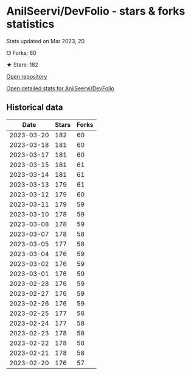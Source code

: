 # AnilSeervi/DevFolio - stars & forks statistics

Stats updated on Mar 2023, 20

☋ Forks: 60

★ Stars: 182

[Open repository](https://github.com/AnilSeervi/DevFolio)

[Open detailed stats for AnilSeervi/DevFolio](https://reviewgithub.com/rep/AnilSeervi/DevFolio)

## Historical data
| Date | Stars | Forks |
|------|-------|-------|
| 2023-03-20 | 182 | 60 | 
| 2023-03-18 | 181 | 60 | 
| 2023-03-17 | 181 | 60 | 
| 2023-03-15 | 181 | 61 | 
| 2023-03-14 | 181 | 61 | 
| 2023-03-13 | 179 | 61 | 
| 2023-03-12 | 179 | 60 | 
| 2023-03-11 | 179 | 59 | 
| 2023-03-10 | 178 | 59 | 
| 2023-03-08 | 178 | 59 | 
| 2023-03-07 | 178 | 58 | 
| 2023-03-05 | 177 | 58 | 
| 2023-03-04 | 176 | 59 | 
| 2023-03-02 | 176 | 59 | 
| 2023-03-01 | 176 | 59 | 
| 2023-02-28 | 176 | 59 | 
| 2023-02-27 | 176 | 59 | 
| 2023-02-26 | 176 | 59 | 
| 2023-02-25 | 177 | 58 | 
| 2023-02-24 | 177 | 58 | 
| 2023-02-23 | 178 | 58 | 
| 2023-02-22 | 178 | 58 | 
| 2023-02-21 | 178 | 58 | 
| 2023-02-20 | 176 | 57 | 

